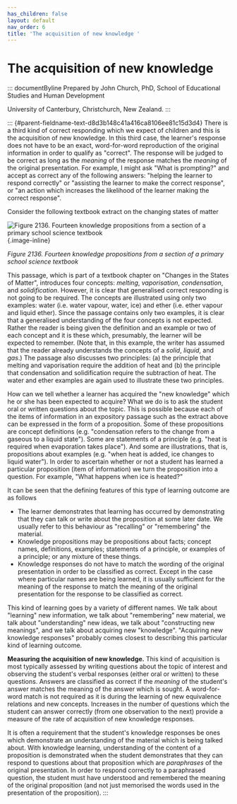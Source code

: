 ```yaml
---
has_children: false
layout: default
nav_order: 6
title: 'The acquisition of new knowledge '
---
```

# The acquisition of new knowledge 


::: documentByline
Prepared by John Church, PhD, School of Educational Studies and Human
Development

University of Canterbury, Christchurch, New Zealand.
:::

::: {#parent-fieldname-text-d8d3b148c41a416ca8106ee81c15d3d4}
There is a third kind of correct responding which we expect of children
and this is the acquisition of new knowledge. In this third case, the
learner\'s response does not have to be an exact, word-for-word
reproduction of the original information in order to qualify as
"correct". The response will be judged to be correct as long as the
*meaning* of the response matches the *meaning* of the original
presentation. For example, I might ask "What is prompting?" and accept
as correct any of the following answers: "helping the learner to respond
correctly" or "assisting the learner to make the correct response", or
"an action which increases the likelihood of the learner making the
correct response".

Consider the following textbook extract on the changing states of matter

![Figure 2136. Fourteen knowledge propositions from a section of a
primary school science
textbook](../../../../../../assets/images/TECKSFig2136.png "Figure 2136. Fourteen knowledge propositions from a section of a primary school science textbook"){.image-inline}

*Figure 2136. Fourteen knowledge propositions from a section of a
primary school science textbook*

This passage, which is part of a textbook chapter on "Changes in the
States of Matter", introduces four concepts: *melting*, *vaporisation*,
*condensation*, and *solidification*. However, it is clear that
generalised correct responding is not going to be required. The concepts
are illustrated using only two examples: water (i.e. water vapour,
water, ice) and ether (i.e. ether vapour and liquid ether). Since the
passage contains only two examples, it is clear that a generalised
understanding of the four concepts is not expected. Rather the reader is
being given the definition and an example or two of each concept and it
is these which, presumably, the learner will be expected to remember.
(Note that, in this example, the writer has assumed that the reader
already understands the concepts of a *solid*, *liquid*, and *gas*.) The
passage also discusses two principles: (a) the principle that melting
and vaporisation require the addition of heat and (b) the principle that
condensation and solidification require the subtraction of heat. The
water and ether examples are again used to illustrate these two
principles.

How can we tell whether a learner has acquired the "new knowledge" which
he or she has been expected to acquire? What we do is to ask the student
oral or written questions about the topic. This is possible because each
of the items of information in an expository passage such as the extract
above can be expressed in the form of a proposition. Some of these
propositions are concept definitions (e.g. "condensation refers to the
change from a gaseous to a liquid state"). Some are statements of a
principle (e.g. "heat is required when evaporation takes place"). And
some are illustrations, that is, propositions about examples (e.g. "when
heat is added, ice changes to liquid water"). In order to ascertain
whether or not a student has learned a particular proposition (item of
information) we turn the proposition into a question. For example, "What
happens when ice is heated?"

It can be seen that the defining features of this type of learning
outcome are as follows

-   The learner demonstrates that learning has occurred by demonstrating
    that they can talk or write about the proposition at some later
    date. We usually refer to this behaviour as "recalling" or
    "remembering" the material.
-   Knowledge propositions may be propositions about facts; concept
    names, definitions, examples; statements of a principle, or examples
    of a principle; or any mixture of these things.
-   Knowledge responses do not have to match the wording of the original
    presentation in order to be classified as correct. Except in the
    case where particular names are being learned, it is usually
    sufficient for the meaning of the response to match the meaning of
    the original presentation for the response to be classified as
    correct.

This kind of learning goes by a variety of different names. We talk
about "learning" new information, we talk about "remembering" new
material, we talk about "understanding" new ideas, we talk about
"constructing new meanings", and we talk about acquiring new
"knowledge". "Acquiring new knowledge responses" probably comes closest
to describing this particular kind of learning outcome.

**Measuring the acquisition of new knowledge.** This kind of acquisition
is most typically assessed by writing questions about the topic of
interest and observing the student\'s verbal responses (either oral or
written) to these questions. Answers are classified as correct if the
*meaning* of the student\'s answer matches the meaning of the answer
which is sought. A word-for-word match is not required as it is during
the learning of new equivalence relations and new concepts. Increases in
the number of questions which the student can answer correctly (from one
observation to the next) provide a measure of the rate of acquisition of
new knowledge responses.

It is often a requirement that the student\'s knowledge responses be
ones which demonstrate an understanding of the material which is being
talked about. With knowledge learning, understanding of the content of a
proposition is demonstrated when the student demonstrates that they can
respond to questions about that proposition which are *paraphrases* of
the original presentation. In order to respond correctly to a
paraphrased question, the student must have understood and remembered
the meaning of the original proposition (and not just memorised the
words used in the presentation of the proposition).
:::
